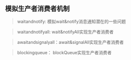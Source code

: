 ## 模拟生产者消费者机制

> waitandnotify: 模拟wait&notify消息通知潜在的一些问题

> waitandnotifyall: wait&notifyAll实现生产者消费者

> awaitandsignalyall：await&signalAll实现生产者消费者

> blockingqueue： blockQueue实现生产者消费者